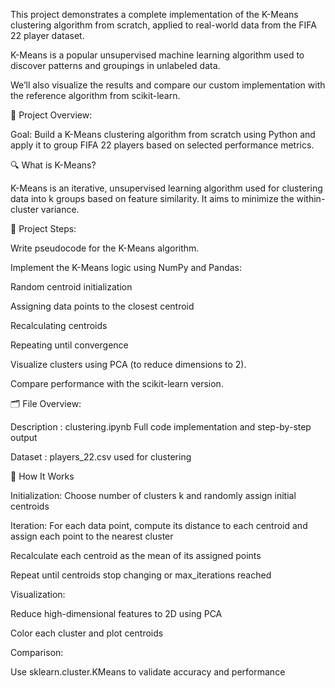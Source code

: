 This project demonstrates a complete implementation of the K-Means clustering algorithm from scratch, applied to real-world data from the FIFA 22 player dataset. 

K-Means is a popular unsupervised machine learning algorithm used to discover patterns and groupings in unlabeled data.

We’ll also visualize the results and compare our custom implementation with the reference algorithm from scikit-learn.

📌 Project Overview:

Goal: Build a K-Means clustering algorithm from scratch using Python and apply it to group FIFA 22 players based on selected performance metrics.

🔍 What is K-Means?

K-Means is an iterative, unsupervised learning algorithm used for clustering data into k groups based on feature similarity. It aims to minimize the within-cluster variance.

🧱 Project Steps:

Write pseudocode for the K-Means algorithm.

Implement the K-Means logic using NumPy and Pandas:

Random centroid initialization

Assigning data points to the closest centroid

Recalculating centroids

Repeating until convergence

Visualize clusters using PCA (to reduce dimensions to 2).

Compare performance with the scikit-learn version.

🗂️ File Overview:
	
Description : clustering.ipynb	Full code implementation and step-by-step output

Dataset : players_22.csv used for clustering

🧪 How It Works

Initialization: Choose number of clusters k and randomly assign initial centroids

Iteration: For each data point, compute its distance to each centroid and assign each point to the nearest cluster

Recalculate each centroid as the mean of its assigned points

Repeat until centroids stop changing or max_iterations reached

Visualization:

Reduce high-dimensional features to 2D using PCA

Color each cluster and plot centroids

Comparison:

Use sklearn.cluster.KMeans to validate accuracy and performance

